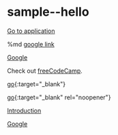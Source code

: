 # sample--hello

<a href="https://www.facebook.com/" target="_blank">Go to application</a> 

%md <a href="https://google.com" target="_blank">google link</a>

<a href="https://www.google.com/" target="_blank">Google</a>

<p>Check out <a href="https://www.freecodecamp.org/" target="_blank">freeCodeCamp</a>.</p>

[go](http://stackoverflow.com){:target="_blank"}

[go](http://stackoverflow.com){:target="_blank" rel="noopener"}

<a href="doc:introduction" target="_blank">Introduction</a>

<a href="https://www.google.com/" target="_blank">Google</a>
